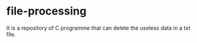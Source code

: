 # file-processing
It is a repository of C programme that can delete the useless data in a txt file.
